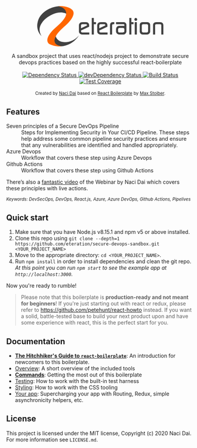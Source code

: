 <div align="center"><img src="data:image/svg+xml,%3C?xml version='1.0' encoding='UTF-8'?%3E %3C!-- Generator: Adobe Illustrator 16.0.4, SVG Export Plug-In . SVG Version: 6.00 Build 0) --%3E %3Csvg xmlns='http://www.w3.org/2000/svg' xmlns:xlink='http://www.w3.org/1999/xlink' id='Layer_1' x='0px' y='0px' width='338.207px' height='108.492px' viewBox='0 0 338.207 108.492' xml:space='preserve'%3E %3Cpath fill='%23414141' d='M118.358,70.069c0.509,0.594,1.443,0.891,2.804,0.891h18.41v5.528h-18.676c-2.627,0-4.797-0.805-6.512-2.416 c-1.715-1.609-2.572-3.727-2.572-6.354V52.785c0-6.44,3.451-9.66,10.354-9.66h8.259c2.709,0,4.848,0.752,6.416,2.257 c1.566,1.504,2.35,3.592,2.35,6.261v3.941l-21.854,10.162l0.001,1.463C117.594,68.649,117.934,69.603,118.358,70.069L118.358,70.069 z M117.339,59.648l16.263-7.563v-0.519c0-1.941-1.127-2.913-3.381-2.913h-9.119c-2.509,0-3.762,1.407-3.762,4.22L117.339,59.648 L117.339,59.648z M151.769,48.653v27.835h-5.526V32.004h5.526v11.121h5.78v5.528H151.769L151.769,48.653z M167.398,70.069 c0.508,0.594,1.442,0.891,2.803,0.891h18.41v5.528h-18.676c-2.626,0-4.797-0.805-6.511-2.416c-1.716-1.609-2.573-3.727-2.573-6.354 V52.785c0-6.44,3.453-9.66,10.355-9.66h8.258c2.709,0,4.848,0.752,6.416,2.257c1.566,1.504,2.35,3.592,2.35,6.261v3.941 l-21.854,10.162l0.001,1.463C166.633,68.649,166.973,69.603,167.398,70.069L167.398,70.069z M166.379,59.648l16.262-7.563v-0.519 c0-1.941-1.127-2.913-3.381-2.913h-9.119c-2.51,0-3.762,1.407-3.762,4.22V59.648L166.379,59.648z M203.891,48.653 c-2.056,0-3.082,1.126-3.082,3.376v24.459h-5.527V51.959c0-0.551,0.042-1.187,0.127-1.907c0.254-2.202,0.879-3.802,1.874-4.798 c0.994-0.995,2.593-1.662,4.796-2.002c0.55-0.084,1.037-0.127,1.462-0.127h3.112v5.529L203.891,48.653L203.891,48.653z M237.97,72.23c-1.78,2.838-4.089,4.258-6.924,4.258h-11.118c-1.65,0-3.261-0.572-4.826-1.716c-1.567-1.144-2.647-2.499-3.24-4.067 c-0.34-0.931-0.508-1.991-0.508-3.178v-4.003c0-3.009,0.658-5.423,1.975-7.245c1.486-2.075,3.674-3.113,6.562-3.113h13.76v-2.257 c0-0.602-0.213-1.128-0.638-1.578c-0.425-0.451-0.915-0.678-1.467-0.678h-20.193v-5.528h19.757c4.359,0,7.008,2.056,7.939,6.164 c0.085,0.679,0.127,1.187,0.127,1.525v17.158C239.176,69.498,238.771,70.918,237.97,72.23L237.97,72.23z M233.648,62.254 c0-2.118-1.302-3.306-3.904-3.559h-8.897c-2.646,0.297-3.968,1.482-3.968,3.559v5.401c0,1.356,0.489,2.288,1.471,2.796 c0.641,0.341,1.686,0.509,3.137,0.509h7.553c3.073,0,4.609-1.102,4.609-3.305V62.254L233.648,62.254z M252.451,48.653v27.835h-5.527 V32.004h5.527v11.121h5.781v5.528H252.451L252.451,48.653z M266.998,38.612c-0.719,0.721-1.609,1.081-2.667,1.081 c-1.102,0-2.013-0.37-2.731-1.112c-0.721-0.741-1.08-1.662-1.08-2.765c0-1.059,0.359-1.959,1.08-2.701 c0.719-0.74,1.607-1.111,2.668-1.111c1.057,0,1.958,0.392,2.699,1.176c0.74,0.784,1.114,1.706,1.114,2.764 C268.078,37.003,267.719,37.892,266.998,38.612L266.998,38.612z M267.125,76.488h-5.59V43.125h5.59V76.488L267.125,76.488z M298.314,75.471c-1.185,0.678-2.625,1.017-4.318,1.017h-10.418c-4.236,0-7.008-2.012-8.321-6.037 c-0.468-1.355-0.594-2.074-0.382-2.159V50.941c0-4.575,2.477-7.159,7.432-7.753c0.167,0,0.424-0.021,0.762-0.064h10.926 c0.298,0,0.74,0.043,1.335,0.127c5.04,0.722,7.558,3.284,7.558,7.689v17.351C302.889,71.34,301.364,73.735,298.314,75.471 L298.314,75.471z M297.361,52.669c0-2.677-1.301-4.016-3.902-4.016h-9.026c-2.687,0-4.031,1.339-4.031,4.016v13.829 c0,2.976,1.345,4.462,4.031,4.462h9.026c2.602,0,3.902-1.423,3.902-4.269V52.669L297.361,52.669z M332.68,76.488v-25.61 c-0.297-1.398-1.556-2.098-3.777-2.098h-8.896c-1.41,0-2.402,0.255-2.979,0.763c-0.574,0.509-0.863,1.462-0.863,2.859v24.086h-5.526 V51.704c0-5.72,3.134-8.579,9.402-8.579h8.767c6.267,0,9.4,2.859,9.4,8.579v24.784H332.68L332.68,76.488z'%3E%3C/path%3E %3Cg transform='matrix(1, 0, 0, 1, -1002.846008, -652.697327)'%3E %3Cg%3E %3Cpath fill='%23414141' d='M1016.363,696.392c11.865-17.456,49.36-37.283,69.297-19.636c2.125,1.884,5.042,0.602,7.043,2.454 c-2.553-18.322-14.634-31.439-43.586-24.234c-21.623,5.417-32.809,17.2-39.051,26.074c-4.385,6.233-15.774,31.591,4.198,52.534 C1002.794,713.817,1013.636,700.401,1016.363,696.392z'%3E%3C/path%3E %3Cpath fill='%23414141' d='M1098.722,744.617c-17.596,9.019-37.45,6.337-44.332-5.984c-0.865-1.546-1.485-3.17-1.871-4.843 c-6.484,11.897-6.083,23.753,14.38,27.19c7.9-0.655,15.857-2.845,23.374-6.694c10.735-5.503,19.024-13.606,24.386-22.941 C1110.905,736.489,1105.47,741.162,1098.722,744.617z'%3E%3C/path%3E %3Cpath fill='%23FF6600' d='M1077.741,682.326c-3.173,5.813-7.986,11.636-12.919,16.488c-5.113,5.039-10.618,9.705-15.828,14.647 l-0.037,0.02c-0.822,0.774-1.632,1.555-2.436,2.344c-12.375,12.191-24.051,30.481-10.765,39.414 c3.617,1.777,7.444,3.171,11.408,4.161c4.904,1.224,10.017,1.834,15.197,1.786c1.972,0.024,4.027-0.18,6.013-0.346 c-31.98-4.711-17.904-28.775-2.687-43.761c5.843-5.756,12.203-11.031,18.054-16.793c12.375-12.189,24.047-30.478,10.762-39.414 c-3.187-2.583-8.48-4.629-9.436-4.893c-8.988-3.283-19.675-3.855-25.615-2.805 C1079.912,656.611,1084.231,670.427,1077.741,682.326z'%3E%3C/path%3E %3C/g%3E %3C/g%3E %3C/svg%3E" alt="react boilerplate banner" align="center" /></div>

<br />

<div align="center">A sandbox project that uses react/nodejs project to demonstrate secure devops practices based on the highly successful react-boilerplate</div>

<br />

<div align="center">
  <!-- Dependency Status -->
  <a href="https://david-dm.org/react-boilerplate/react-boilerplate">
    <img src="https://david-dm.org/react-boilerplate/react-boilerplate.svg" alt="Dependency Status" />
  </a>
  <!-- devDependency Status -->
  <a href="https://david-dm.org/react-boilerplate/react-boilerplate#info=devDependencies">
    <img src="https://david-dm.org/react-boilerplate/react-boilerplate/dev-status.svg" alt="devDependency Status" />
  </a>
  <!-- Build Status -->
  <a href="https://travis-ci.org/react-boilerplate/react-boilerplate">
    <img src="https://travis-ci.org/react-boilerplate/react-boilerplate.svg" alt="Build Status" />
  </a>
  <!-- Test Coverage -->
  <a href="https://coveralls.io/r/react-boilerplate/react-boilerplate">
    <img src="https://coveralls.io/repos/github/react-boilerplate/react-boilerplate/badge.svg" alt="Test Coverage" />
  </a>

</a>

</div>


<br />

<div align="center">
  <sub>Created by <a href="https://twitter.com/nacidai">Naci Dai</a> based on <a href="https://github.com/orgs/react-boilerplate">React Boilerplate</a> by <a href="https://twitter.com/nacidai">Max Stoiber</a>.</sub>
</div>

## Features

<dl>
  <dt>Seven principles of a Secure DevOps Pipeline</dt>
  <dd>Steps for Implementing Security in Your CI/CD Pipeline. These steps help address some common pipeline security practices and ensure that any vulnerabilities are identified and handled appropriately.</dd>

  <dt>Azure Devops</dt>
  <dd>Workflow that covers these step using Azure Devops</dd>

  <dt>Github Actions</dt>
  <dd>Workflow that covers these step using Github Actions</dd>
</dl>

There’s also a <a href="https://vimeo.com/168648012">fantastic video</a> of the Webinar by Naci Dai which covers these principles with live actions.

<sub><i>Keywords: DevSecOps, DevOps, React.js, Azure, Azure DevOps, Github Actions, Pipelives </i></sub>

## Quick start

1.  Make sure that you have Node.js v8.15.1 and npm v5 or above installed.
2.  Clone this repo using `git clone --depth=1 https://github.com/eteration/secure-devops-sandbox.git <YOUR_PROJECT_NAME>`
3.  Move to the appropriate directory: `cd <YOUR_PROJECT_NAME>`.<br />
4.  Run `npm install` in order to install dependencies and clean the git repo.<br />
    _At this point you can run `npm start` to see the example app at `http://localhost:3000`._

Now you're ready to rumble!

> Please note that this boilerplate is **production-ready and not meant for beginners**! If you're just starting out with react or redux, please refer to https://github.com/petehunt/react-howto instead. If you want a solid, battle-tested base to build your next product upon and have some experience with react, this is the perfect start for you.

## Documentation

- [**The Hitchhiker's Guide to `react-boilerplate`**](docs/general/introduction.md): An introduction for newcomers to this boilerplate.
- [Overview](docs/general): A short overview of the included tools
- [**Commands**](docs/general/commands.md): Getting the most out of this boilerplate
- [Testing](docs/testing): How to work with the built-in test harness
- [Styling](docs/css): How to work with the CSS tooling
- [Your app](docs/js): Supercharging your app with Routing, Redux, simple
  asynchronicity helpers, etc.



## License

This project is licensed under the MIT license, Copyright (c) 2020 Naci Dai. For more information see `LICENSE.md`.
